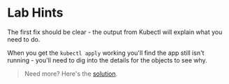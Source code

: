 # Lab Hints

The first fix should be clear - the output from Kubectl will explain what you need to do.

When you get the `kubectl apply` working you'll find the app still isn't running - you'll need to dig into the details for the objects to see why.

> Need more? Here's the [solution](solution.md).